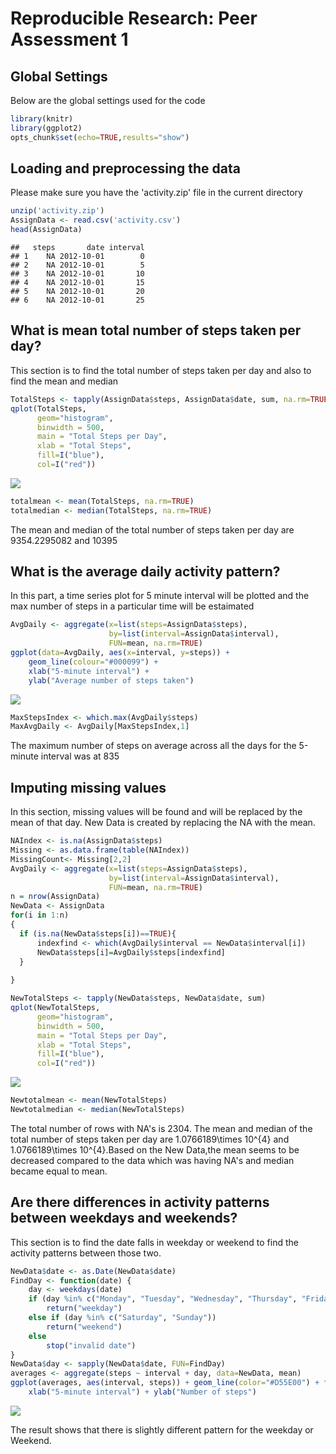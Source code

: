 # Reproducible Research: Peer Assessment 1

## Global Settings
Below are the global settings used for the code 

```r
library(knitr)
library(ggplot2)
opts_chunk$set(echo=TRUE,results="show")
```

## Loading and preprocessing the data
Please make sure you have the 'activity.zip' file in the current directory

```r
unzip('activity.zip')
AssignData <- read.csv('activity.csv')
head(AssignData)
```

```
##   steps       date interval
## 1    NA 2012-10-01        0
## 2    NA 2012-10-01        5
## 3    NA 2012-10-01       10
## 4    NA 2012-10-01       15
## 5    NA 2012-10-01       20
## 6    NA 2012-10-01       25
```

## What is mean total number of steps taken per day?
This section is to find the total number of steps taken per day and also to find the mean and median

```r
TotalSteps <- tapply(AssignData$steps, AssignData$date, sum, na.rm=TRUE)
qplot(TotalSteps,
      geom="histogram",
      binwidth = 500,  
      main = "Total Steps per Day", 
      xlab = "Total Steps",  
      fill=I("blue"), 
      col=I("red"))
```

![](PA1_template_files/figure-html/Part1-1.png) 

```r
totalmean <- mean(TotalSteps, na.rm=TRUE)
totalmedian <- median(TotalSteps, na.rm=TRUE)
```
The mean and median of the total number of steps taken per day are 9354.2295082 and 10395

## What is the average daily activity pattern?
In this part, a time series plot for 5 minute interval will be plotted and the max number of steps in a particular time will be estaimated

```r
AvgDaily <- aggregate(x=list(steps=AssignData$steps), 
                      by=list(interval=AssignData$interval),
                      FUN=mean, na.rm=TRUE)
ggplot(data=AvgDaily, aes(x=interval, y=steps)) +
    geom_line(colour="#000099") +
    xlab("5-minute interval") +
    ylab("Average number of steps taken")
```

![](PA1_template_files/figure-html/Part2-1.png) 

```r
MaxStepsIndex <- which.max(AvgDaily$steps)
MaxAvgDaily <- AvgDaily[MaxStepsIndex,1]
```
The maximum number of steps on average across all the days for the 5-minute interval was at 835 

## Imputing missing values
In this section, missing values will be found and will be replaced by the mean of that day. New Data is created by replacing the NA with the mean.   

```r
NAIndex <- is.na(AssignData$steps)
Missing <- as.data.frame(table(NAIndex))
MissingCount<- Missing[2,2]
AvgDaily <- aggregate(x=list(steps=AssignData$steps), 
                      by=list(interval=AssignData$interval),
                      FUN=mean, na.rm=TRUE)
n = nrow(AssignData)
NewData <- AssignData
for(i in 1:n)
{
  if (is.na(NewData$steps[i])==TRUE){
      indexfind <- which(AvgDaily$interval == NewData$interval[i])
      NewData$steps[i]=AvgDaily$steps[indexfind]
  }
       
}

NewTotalSteps <- tapply(NewData$steps, NewData$date, sum)
qplot(NewTotalSteps,
      geom="histogram",
      binwidth = 500,  
      main = "Total Steps per Day", 
      xlab = "Total Steps",  
      fill=I("blue"), 
      col=I("red"))
```

![](PA1_template_files/figure-html/Part3-1.png) 

```r
Newtotalmean <- mean(NewTotalSteps)
Newtotalmedian <- median(NewTotalSteps)
```
The total number of rows with NA's is 2304. The mean and median of the total number of steps taken per day are 1.0766189\times 10^{4} and 1.0766189\times 10^{4}.Based on the New Data,the mean seems to be decreased compared to the data which was having NA's and median became equal to mean. 

## Are there differences in activity patterns between weekdays and weekends?
This section is to find the date falls in weekday or weekend to find the activity patterns between those two. 


```r
NewData$date <- as.Date(NewData$date)
FindDay <- function(date) {
    day <- weekdays(date)
    if (day %in% c("Monday", "Tuesday", "Wednesday", "Thursday", "Friday"))
        return("weekday")
    else if (day %in% c("Saturday", "Sunday"))
        return("weekend")
    else
        stop("invalid date")
}
NewData$day <- sapply(NewData$date, FUN=FindDay)
averages <- aggregate(steps ~ interval + day, data=NewData, mean)
ggplot(averages, aes(interval, steps)) + geom_line(color="#D55E00") + facet_grid(day ~ .) +
    xlab("5-minute interval") + ylab("Number of steps")
```

![](PA1_template_files/figure-html/Part4-1.png) 

The result shows that there is slightly different pattern for the weekday or Weekend. 
